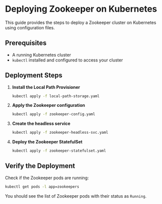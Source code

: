 # Deploying Zookeeper on Kubernetes

This guide provides the steps to deploy a Zookeeper cluster on Kubernetes using configuration files.

## Prerequisites
- A running Kubernetes cluster
- `kubectl` installed and configured to access your cluster

## Deployment Steps

1. **Install the Local Path Provisioner**

   ```bash
   kubectl apply -f local-path-storage.yaml
   ```

2. **Apply the Zookeeper configuration**

   ```bash
   kubectl apply -f zookeeper-config.yaml
   ```

3. **Create the headless service**

   ```bash
   kubectl apply -f zookeeper-headless-svc.yaml
   ```

4. **Deploy the Zookeeper StatefulSet**

   ```bash
   kubectl apply -f zookeeper-statefulset.yaml
   ```

## Verify the Deployment
Check if the Zookeeper pods are running:
   ```bash
   kubectl get pods -l app=zookeepers
   ```
You should see the list of Zookeeper pods with their status as `Running`.